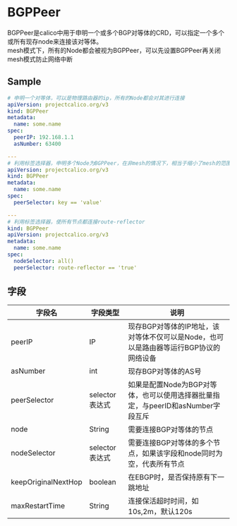 # BGPPeer
BGPPeer是calico中用于申明一个或多个BGP对等体的CRD，可以指定一个多个或所有现存node来连接该对等体。  
mesh模式下，所有的Node都会被视为BGPPeer，可以先设置BGPPeer再关闭mesh模式防止网络中断

## Sample
```yaml
# 申明一个对等体，可以是物理路由器的ip，所有的Node都会对其进行连接
apiVersion: projectcalico.org/v3
kind: BGPPeer
metadata:
  name: some.name
spec:
  peerIP: 192.168.1.1
  asNumber: 63400

---
# 利用标签选择器，申明多个Node为BGPPeer，在非mesh的情况下，相当于缩小了mesh的范围
apiVersion: projectcalico.org/v3
kind: BGPPeer
metadata:
  name: some.name
spec:
  peerSelector: key == 'value'

---
# 利用标签选择器，使所有节点都连接route-reflector
kind: BGPPeer
apiVersion: projectcalico.org/v3
metadata:
  name: some.name
spec:
  nodeSelector: all()
  peerSelector: route-reflector == 'true'
```

## 字段
| 字段名              | 字段类型       | 说明                                                                                 |
| ------------------- | -------------- | ------------------------------------------------------------------------------------ |
| peerIP              | IP             | 现存BGP对等体的IP地址，该对等体不仅可以是Node，也可以是路由器等运行BGP协议的网络设备 |
| asNumber            | int            | 现存BGP对等体的AS号                                                                  |
| peerSelector        | selector表达式 | 如果是配置Node为BGP对等体，也可以使用选择器批量指定，与peerID和asNumber字段互斥      |
| node                | String         | 需要连接BGP对等体的节点                                                              |
| nodeSelector        | selector表达式 | 需要连接BGP对等体的多个节点，如果该字段和node同时为空，代表所有节点                  |
| keepOriginalNextHop | boolean        | 在EBGP时，是否保持原有下一跳地址                                                     |
| maxRestartTime      | String         | 连接保活超时时间，如10s,2m，默认120s                                                 |